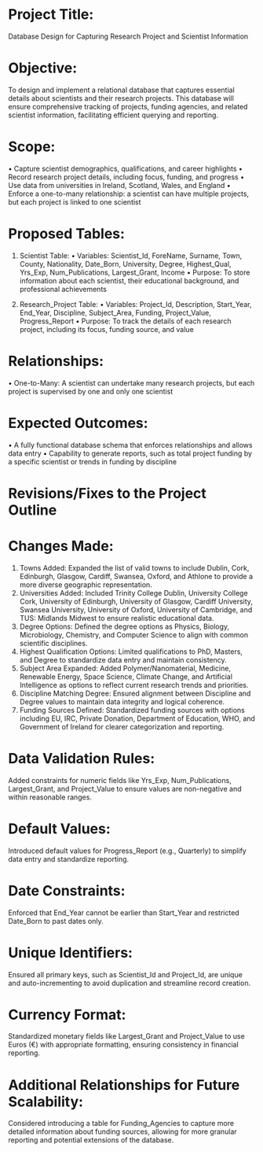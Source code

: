# Project Title:
Database Design for Capturing Research Project and Scientist Information

# Objective:
To design and implement a relational database that captures essential details about scientists and their research projects. This database will ensure comprehensive tracking of projects, funding agencies, and related scientist information, facilitating efficient querying and reporting.

# Scope:
•	Capture scientist demographics, qualifications, and career highlights
•	Record research project details, including focus, funding, and progress
•	Use data from universities in Ireland, Scotland, Wales, and England
•	Enforce a one-to-many relationship: a scientist can have multiple projects, but each project is linked to one scientist

# Proposed Tables:

1.	Scientist Table:
•	Variables: Scientist_Id, ForeName, Surname, Town, County, Nationality, Date_Born, University, Degree, Highest_Qual, Yrs_Exp, Num_Publications, Largest_Grant, Income
•	Purpose: To store information about each scientist, their educational background, and professional achievements

2.	Research_Project Table:
•	Variables: Project_Id, Description, Start_Year, End_Year, Discipline, Subject_Area, Funding, Project_Value, Progress_Report
•	Purpose: To track the details of each research project, including its focus, funding source, and value

# Relationships:
•	One-to-Many: A scientist can undertake many research projects, but each project is supervised by one and only one scientist

# Expected Outcomes:
•	A fully functional database schema that enforces relationships and allows data entry
•	Capability to generate reports, such as total project funding by a specific scientist or trends in funding by discipline

# Revisions/Fixes to the Project Outline

# Changes Made:
1.	Towns Added: Expanded the list of valid towns to include Dublin, Cork, Edinburgh, Glasgow, Cardiff, Swansea, Oxford, and Athlone to provide a more diverse geographic representation.
2.	Universities Added: Included Trinity College Dublin, University College Cork, University of Edinburgh, University of Glasgow, Cardiff University, Swansea University, University of Oxford, University of Cambridge, and TUS: Midlands Midwest to ensure realistic educational data.
3.	Degree Options: Defined the degree options as Physics, Biology, Microbiology, Chemistry, and Computer Science to align with common scientific disciplines.
4.	Highest Qualification Options: Limited qualifications to PhD, Masters, and Degree to standardize data entry and maintain consistency.
5.	Subject Area Expanded: Added Polymer/Nanomaterial, Medicine, Renewable Energy, Space Science, Climate Change, and Artificial Intelligence as options to reflect current research trends and priorities.
6.	Discipline Matching Degree: Ensured alignment between Discipline and Degree values to maintain data integrity and logical coherence.
7.	Funding Sources Defined: Standardized funding sources with options including EU, IRC, Private Donation, Department of Education, WHO, and Government of Ireland for clearer categorization and reporting.

# Data Validation Rules: 
Added constraints for numeric fields like Yrs_Exp, Num_Publications, Largest_Grant, and Project_Value to ensure values are non-negative and within reasonable ranges.

# Default Values: 
Introduced default values for Progress_Report (e.g., Quarterly) to simplify data entry and standardize reporting.

# Date Constraints: 
Enforced that End_Year cannot be earlier than Start_Year and restricted Date_Born to past dates only.

# Unique Identifiers: 
Ensured all primary keys, such as Scientist_Id and Project_Id, are unique and auto-incrementing to avoid duplication and streamline record creation.

# Currency Format: 
Standardized monetary fields like Largest_Grant and Project_Value to use Euros (€) with appropriate formatting, ensuring consistency in financial reporting.

# Additional Relationships for Future Scalability: 
Considered introducing a table for Funding_Agencies to capture more detailed information about funding sources, allowing for more granular reporting and potential extensions of the database.
